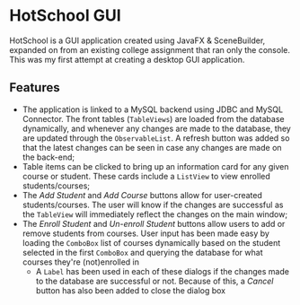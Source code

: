 # HotSchool GUI
HotSchool is a GUI application created using JavaFX & SceneBuilder, expanded on from an existing college assignment that ran only the console. This was my first
attempt at creating a desktop GUI application.

## Features
- The application is linked to a MySQL backend using JDBC and MySQL Connector. The front tables (`TableViews`) are loaded from the database dynamically, and whenever any changes are made to the database, they are updated through the `ObservableList`. A refresh button was added so that the latest changes can be seen in case any changes are made on the back-end;
- Table items can be clicked to bring up an information card for any given course or student. These cards include a `ListView` to view enrolled students/courses;
- The *Add Student* and *Add Course* buttons allow for user-created students/courses. The user will know if the changes are successful as the `TableView` will immediately reflect the changes on the main window;
- The *Enroll Student* and *Un-enroll Student*  buttons allow users to add or remove students from courses. User input has been made easy by loading the `ComboBox` list of courses dynamically based on the student selected in the first `ComboBox` and querying the database for what courses they're (not)enrolled in
  - A `Label` has been used in each of these dialogs if the changes made to the database are successful or not. Because of this, a *Cancel* button has also been added to close the dialog box


